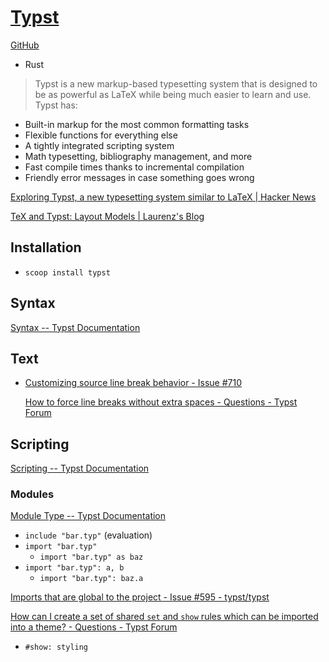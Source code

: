 # [Typst](https://typst.app/)
[GitHub](https://github.com/typst/typst)

- Rust

> Typst is a new markup-based typesetting system that is designed to be as powerful as LaTeX while being much easier to learn and use. Typst has:
- Built-in markup for the most common formatting tasks
- Flexible functions for everything else
- A tightly integrated scripting system
- Math typesetting, bibliography management, and more
- Fast compile times thanks to incremental compilation
- Friendly error messages in case something goes wrong

[Exploring Typst, a new typesetting system similar to LaTeX | Hacker News](https://news.ycombinator.com/item?id=41821361)

[TeX and Typst: Layout Models | Laurenz's Blog](https://laurmaedje.github.io/posts/layout-models/)

## Installation
- `scoop install typst`

## Syntax
[Syntax -- Typst Documentation](https://typst.app/docs/reference/syntax/)

## Text
- [Customizing source line break behavior - Issue #710](https://github.com/typst/typst/issues/710)

  [How to force line breaks without extra spaces - Questions - Typst Forum](https://forum.typst.app/t/how-to-force-line-breaks-without-extra-spaces/4091)

## Scripting
[Scripting -- Typst Documentation](https://typst.app/docs/reference/scripting/)

### Modules
[Module Type -- Typst Documentation](https://typst.app/docs/reference/foundations/module/)

- `include "bar.typ"` (evaluation)
- `import "bar.typ"`
  - `import "bar.typ" as baz`
- `import "bar.typ": a, b`
  - `import "bar.typ": baz.a`

[Imports that are global to the project - Issue #595 - typst/typst](https://github.com/typst/typst/issues/595)

[How can I create a set of shared `set` and `show` rules which can be imported into a theme? - Questions - Typst Forum](https://forum.typst.app/t/how-can-i-create-a-set-of-shared-set-and-show-rules-which-can-be-imported-into-a-theme/1292)
- `#show: styling`

